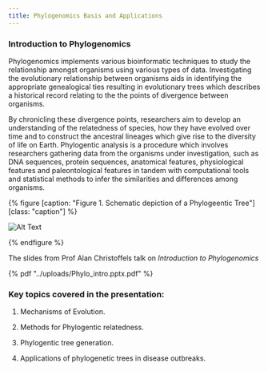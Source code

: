 ```yaml
---
title: Phylogenomics Basis and Applications
---
```

### Introduction to Phylogenomics

Phylogenomics implements various bioinformatic techniques to study the relationship amongst organisms using various types of data. Investigating the evolutionary relationship between organisms aids in identifying the appropriate genealogical ties resulting in evolutionary trees which describes a historical record relating to the the points of divergence between organisms. 

By chronicling these divergence points, researchers aim to develop an understanding of the relatedness of species, how they have evolved over time and to construct the ancestral lineages which give rise to the diversity of life on Earth. Phylogentic analysis is a procedure which involves researchers gathering data from the organisms under investigation, such as DNA sequences, protein sequences, anatomical features, physiological features and paleontological features in tandem with computational tools and statistical methods to infer the similarities and differences among organisms.



{% figure [caption: "Figure 1. Schematic depiction of a Phylogeentic Tree"] [class: "caption"] %}

![Alt Text](../img/3taxon-tree.png)

{% endfigure %}

The slides from Prof Alan Christoffels talk on _Introduction to Phylogenomics_

{% pdf "../uploads/Phylo_intro.pptx.pdf" %}


### Key topics covered in the presentation:

1. Mechanisms of Evolution.

2. Methods for Phylogentic relatedness.

3. Phylogentic tree generation.

4. Applications of phylogenetic trees in disease outbreaks.
